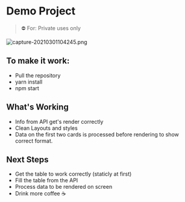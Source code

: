 # Demo Project

> ⛔ For: Private uses only
> 
![capture-20210301104245.png](https://i.postimg.cc/QdfHRcjw/capture-20210301104245.png)

## To make it work:
- Pull the repository
- yarn install
- npm start

## What's Working
- Info from API get's render correctly
- Clean Layouts and styles 
- Data on the first two cards is processed before rendering to show correct format.

## Next Steps
- Get the table to work correctly (staticly at first)
- Fill the table from the API
- Process data to be rendered on screen
- Drink more coffee ☕
